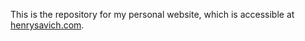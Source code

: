 This is the repository for my personal website, which is accessible at [henrysavich.com](https://henrysavich.com).
